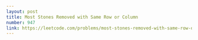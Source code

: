 ```yaml
---
layout: post
title: Most Stones Removed with Same Row or Column
number: 947
link: https://leetcode.com/problems/most-stones-removed-with-same-row-or-column
---
```

